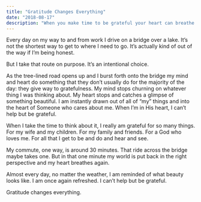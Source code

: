 ```yaml
---
title: "Gratitude Changes Everything"
date: "2018-08-17"
description: "When you make time to be grateful your heart can breathe again."
---
```


Every day on my way to and from work I drive on a bridge over a lake. It’s not the shortest way to get to where I need to go. It’s actually kind of out of the way if I’m being honest.

But I take that route on purpose. It’s an intentional choice.

As the tree-lined road opens up and I burst forth onto the bridge my mind and heart do something that they don’t usually do for the majority of the day: they give way to gratefulness. My mind stops churning on whatever thing I was thinking about. My heart stops and catches a glimpse of something beautiful. I am instantly drawn out of all of “my” things and into the heart of Someone who cares about me. When I’m in His heart, I can’t help but be grateful.

When I take the time to think about it, I really am grateful for so many things. For my wife and my children. For my family and friends. For a God who loves me. For all that I get to be and do and hear and see.

My commute, one way, is around 30 minutes. That ride across the bridge maybe takes one. But in that one minute my world is put back in the right perspective and my heart breathes again.

Almost every day, no matter the weather, I am reminded of what beauty looks like. I am once again refreshed. I can’t help but be grateful.

Gratitude changes everything.
